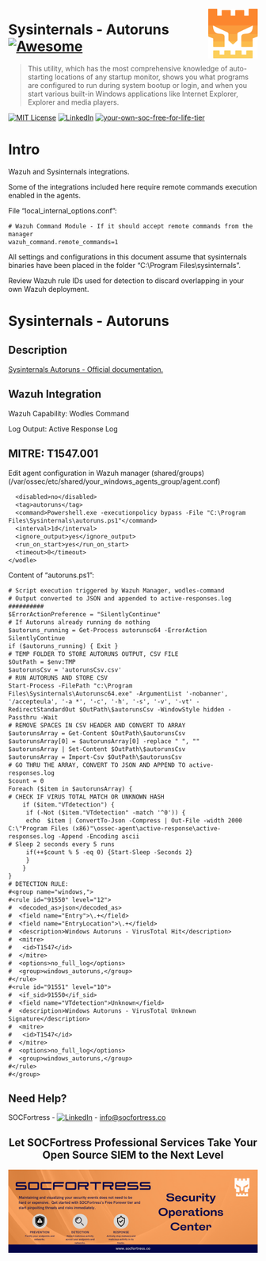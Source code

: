 [<img src="../images/logo_orange.svg" align="right" width="100" height="100" />](https://www.socfortress.co/)

# Sysinternals - Autoruns [![Awesome](https://img.shields.io/badge/SOCFortress-Worlds%20First%20Free%20Cloud%20SOC-orange)](https://www.socfortress.co/trial.html)
> This utility, which has the most comprehensive knowledge of auto-starting locations of any startup monitor, shows you what programs are configured to run during system bootup or login, and when you start various built-in Windows applications like Internet Explorer, Explorer and media players.

[![MIT License][license-shield]][license-url]
[![LinkedIn][linkedin-shield]][linkedin-url]
[![your-own-soc-free-for-life-tier](https://img.shields.io/badge/Get%20Started-FREE%20FOR%20LIFE%20TIER-orange)](https://www.socfortress.co/trial.html)


# Intro

Wazuh and Sysinternals integrations.

Some of the integrations included here require remote commands execution enabled in the agents.

File “local_internal_options.conf”:


```
# Wazuh Command Module - If it should accept remote commands from the manager
wazuh_command.remote_commands=1
```

All settings and configurations in this document assume that sysinternals binaries have been placed in the folder “C:\Program Files\sysinternals”.

Review Wazuh rule IDs used for detection to discard overlapping in your own Wazuh deployment.


# 


# Sysinternals - Autoruns


## Description

[Sysinternals Autoruns - Official documentation.](https://docs.microsoft.com/en-us/sysinternals/downloads/autoruns)


## Wazuh Integration

Wazuh Capability: Wodles Command

Log Output: Active Response Log

## MITRE: T1547.001

Edit agent configuration in Wazuh manager (shared/groups) (/var/ossec/etc/shared/your_windows_agents_group/agent.conf)

```<wodle name="command">
  <disabled>no</disabled>
  <tag>autoruns</tag>
  <command>Powershell.exe -executionpolicy bypass -File "C:\Program Files\Sysinternals\autoruns.ps1"</command>
  <interval>1d</interval>
  <ignore_output>yes</ignore_output>
  <run_on_start>yes</run_on_start>
  <timeout>0</timeout>
</wodle>
```

Content of “autoruns.ps1”:

```##########
# Script execution triggered by Wazuh Manager, wodles-command
# Output converted to JSON and appended to active-responses.log
##########
$ErrorActionPreference = "SilentlyContinue"
# If Autoruns already running do nothing
$autoruns_running = Get-Process autorunsc64 -ErrorAction SilentlyContinue
if ($autoruns_running) { Exit }
# TEMP FOLDER TO STORE AUTORUNS OUTPUT, CSV FILE
$OutPath = $env:TMP
$autorunsCsv = 'autorunsCsv.csv'
# RUN AUTORUNS AND STORE CSV
Start-Process -FilePath "c:\Program Files\Sysinternals\Autorunsc64.exe" -ArgumentList '-nobanner', '/accepteula', '-a *', '-c', '-h', '-s', '-v', '-vt' -RedirectStandardOut $OutPath\$autorunsCsv -WindowStyle hidden -Passthru -Wait
# REMOVE SPACES IN CSV HEADER AND CONVERT TO ARRAY
$autorunsArray = Get-Content $OutPath\$autorunsCsv
$autorunsArray[0] = $autorunsArray[0] -replace " ", ""
$autorunsArray | Set-Content $OutPath\$autorunsCsv
$autorunsArray = Import-Csv $OutPath\$autorunsCsv
# GO THRU THE ARRAY, CONVERT TO JSON AND APPEND TO active-responses.log
$count = 0
Foreach ($item in $autorunsArray) {
# CHECK IF VIRUS TOTAL MATCH OR UNKNOWN HASH
    if ($item."VTdetection") {
     if (-Not ($item."VTdetection" -match '^0')) {
     echo  $item | ConvertTo-Json -Compress | Out-File -width 2000 C:\"Program Files (x86)"\ossec-agent\active-response\active-responses.log -Append -Encoding ascii
# Sleep 2 seconds every 5 runs
     if(++$count % 5 -eq 0) {Start-Sleep -Seconds 2}
     }
    }
}
# DETECTION RULE:
#<group name="windows,">
#<rule id="91550" level="12">
#  <decoded_as>json</decoded_as>
#  <field name="Entry">\.+</field>
#  <field name="EntryLocation">\.+</field>
#  <description>Windows Autoruns - VirusTotal Hit</description>
#  <mitre>
#   <id>T1547</id>
#  </mitre>
#  <options>no_full_log</options>
#  <group>windows_autoruns,</group>
#</rule>
#<rule id="91551" level="10">
#  <if_sid>91550</if_sid>
#  <field name="VTdetection">Unknown</field>
#  <description>Windows Autoruns - VirusTotal Unknown Signature</description>
#  <mitre>
#   <id>T1547</id>
#  </mitre>
#  <options>no_full_log</options>
#  <group>windows_autoruns,</group>
#</rule>
#</group>
```

<!-- CONTACT -->
## Need Help?

SOCFortress - [![LinkedIn][linkedin-shield]][linkedin-url] - info@socfortress.co

<div align="center">
  <h2 align="center">Let SOCFortress Professional Services Take Your Open Source SIEM to the Next Level</h3>
  <a href="https://www.socfortress.co/contact_form.html">
    <img src="../images/Email%20Banner.png" alt="Banner">
  </a>


</div>

<!-- MARKDOWN LINKS & IMAGES -->
<!-- https://www.markdownguide.org/basic-syntax/#reference-style-links -->
[contributors-shield]: https://img.shields.io/github/contributors/socfortress/Wazuh-Rules
[contributors-url]: https://github.com/socfortress/Wazuh-Rules/graphs/contributors
[forks-shield]: https://img.shields.io/github/forks/socfortress/Wazuh-Rules
[forks-url]: https://github.com/socfortress/Wazuh-Rules/network/members
[stars-shield]: https://img.shields.io/github/stars/socfortress/Wazuh-Rules
[stars-url]: https://github.com/socfortress/Wazuh-Rules/stargazers
[issues-shield]: https://img.shields.io/github/issues/othneildrew/Best-README-Template.svg?style=for-the-badge
[issues-url]: https://github.com/othneildrew/Best-README-Template/issues
[license-shield]: https://img.shields.io/badge/Help%20Desk-Help%20Desk-blue
[license-url]: https://servicedesk.socfortress.co/help/2979687893
[linkedin-shield]: https://img.shields.io/badge/Visit%20Us-www.socfortress.co-orange
[linkedin-url]: https://www.socfortress.co/
[fsecure-shield]: https://img.shields.io/badge/F--Secure-Check%20Them%20Out-blue
[fsecure-url]: https://www.f-secure.com/no/business/solutions/elements-endpoint-protection/computer
